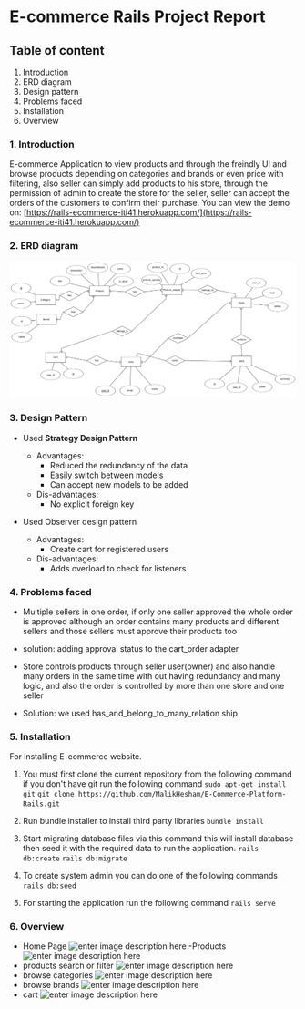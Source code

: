 ﻿# E-commerce Rails Project Report 
## Table of content 

1. Introduction
 1. ERD diagram
 2. Design pattern
 3. Problems faced
 4. Installation
 5. Overview

### 1. Introduction
E-commerce Application to view products and through the freindly UI and browse products depending on categories and brands or even price with filtering, also seller can simply add products to his store, through the permission of admin to create the store for the seller, seller can accept the orders of the customers to confirm their purchase.
You can view the demo on: [https://rails-ecommerce-iti41.herokuapp.com/](https://rails-ecommerce-iti41.herokuapp.com/)

### 2. ERD diagram
![enter image description here](images/ERD.png)

### 3. Design Pattern

 - Used **Strategy Design Pattern**
	 - Advantages:
		 - Reduced the redundancy of the data
		 - Easily switch between models
		 - Can accept new models to be added
	 - Dis-advantages:
		 - No explicit foreign key

 - Used Observer design pattern
	 - Advantages:
		 - Create cart for registered users
	 - Dis-advantages:
		 - Adds overload to check for listeners 

 
### 4. Problems faced
- Multiple sellers in one order, if only one seller approved the whole order is approved although an order contains many products and different sellers and those sellers must approve their products too
- solution: adding approval status to the cart_order adapter

- Store controls products through seller user(owner) and also handle many orders in the same time with out having redundancy and many logic, and also the order is controlled by more than one store and one seller
- Solution: we used has_and_belong_to_many_relation ship

### 5. Installation
For installing E-commerce website.
1. You must first clone the current repository from the following command if you don't have git run the following command `sudo apt-get install git`
```git clone https://github.com/MalikHesham/E-Commerce-Platform-Rails.git``` 

2. Run bundle installer to install third party libraries
```bundle install``` 

3. Start migrating database files via this command this will install database then seed it with the required data to run the application.
```rails db:create```
```rails db:migrate```

4. To create system admin you can do one of the following commands 
```rails db:seed``` 

5. For starting the application run the following command 
```rails serve```

### 6. Overview

 - Home Page
  ![enter image description here](images/homepage.png)
-Products
![enter image description here](images/products.png)
- products search or filter
 ![enter image description here](images/filter.png)
- browse categories
 ![enter image description here](images/categories.png)
- browse brands
 ![enter image description here](images/brands.png)
- cart
 ![enter image description here](images/cart.png)
